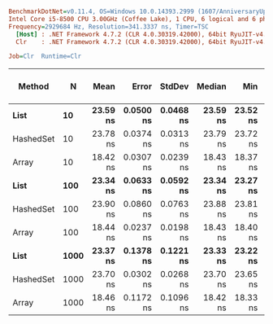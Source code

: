 ``` ini

BenchmarkDotNet=v0.11.4, OS=Windows 10.0.14393.2999 (1607/AnniversaryUpdate/Redstone1)
Intel Core i5-8500 CPU 3.00GHz (Coffee Lake), 1 CPU, 6 logical and 6 physical cores
Frequency=2929684 Hz, Resolution=341.3337 ns, Timer=TSC
  [Host] : .NET Framework 4.7.2 (CLR 4.0.30319.42000), 64bit RyuJIT-v4.7.3416.0
  Clr    : .NET Framework 4.7.2 (CLR 4.0.30319.42000), 64bit RyuJIT-v4.7.3416.0

Job=Clr  Runtime=Clr  

```
|    Method |    N |     Mean |     Error |    StdDev |   Median |      Min |      Max | Rank | Gen 0/1k Op | Gen 1/1k Op | Gen 2/1k Op | Allocated Memory/Op |
|---------- |----- |---------:|----------:|----------:|---------:|---------:|---------:|-----:|------------:|------------:|------------:|--------------------:|
|      **List** |   **10** | **23.59 ns** | **0.0500 ns** | **0.0468 ns** | **23.59 ns** | **23.52 ns** | **23.70 ns** |    **2** |      **0.0085** |           **-** |           **-** |                **40 B** |
| HashedSet |   10 | 23.78 ns | 0.0374 ns | 0.0313 ns | 23.79 ns | 23.72 ns | 23.85 ns |    2 |      0.0085 |           - |           - |                40 B |
|     Array |   10 | 18.42 ns | 0.0307 ns | 0.0239 ns | 18.43 ns | 18.37 ns | 18.45 ns |    1 |      0.0068 |           - |           - |                32 B |
|      **List** |  **100** | **23.34 ns** | **0.0633 ns** | **0.0592 ns** | **23.34 ns** | **23.27 ns** | **23.46 ns** |    **2** |      **0.0085** |           **-** |           **-** |                **40 B** |
| HashedSet |  100 | 23.90 ns | 0.0860 ns | 0.0763 ns | 23.88 ns | 23.81 ns | 24.08 ns |    2 |      0.0085 |           - |           - |                40 B |
|     Array |  100 | 18.44 ns | 0.0237 ns | 0.0198 ns | 18.43 ns | 18.40 ns | 18.47 ns |    1 |      0.0068 |           - |           - |                32 B |
|      **List** | **1000** | **23.37 ns** | **0.1378 ns** | **0.1221 ns** | **23.33 ns** | **23.22 ns** | **23.61 ns** |    **2** |      **0.0085** |           **-** |           **-** |                **40 B** |
| HashedSet | 1000 | 23.70 ns | 0.0302 ns | 0.0268 ns | 23.70 ns | 23.65 ns | 23.73 ns |    2 |      0.0085 |           - |           - |                40 B |
|     Array | 1000 | 18.46 ns | 0.1172 ns | 0.1096 ns | 18.42 ns | 18.33 ns | 18.69 ns |    1 |      0.0068 |           - |           - |                32 B |
